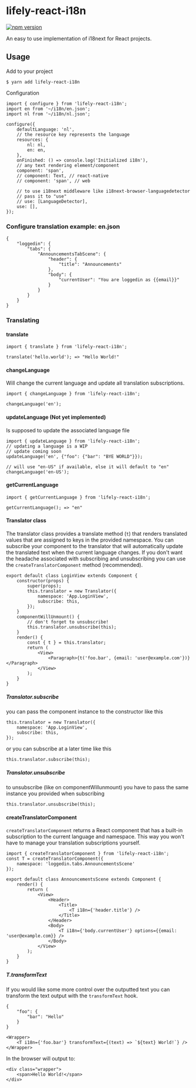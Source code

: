 # lifely-react-i18n
[![npm version](https://badge.fury.io/js/lifely-react-i18n.svg)](https://badge.fury.io/js/lifely-react-i18n)

An easy to use implementation of i18next for React projects.

## Usage
Add to your project
```
$ yarn add lifely-react-i18n
```
Configuration
```
import { configure } from 'lifely-react-i18n';
import en from '~/i18n/en.json';
import nl from '~/i18n/nl.json';

configure({
    defaultLanguage: 'nl',
    // the resource key represents the language
    resources: {
        nl: nl,
        en: en,
    },
    onFinished: () => console.log('Initialized i18n'),
    // any text rendering element/component
    component: 'span',
    // component: Text, // react-native
    // component: 'span', // web

    // to use i18next middleware like i18next-browser-languagedetector
    // pass it to "use"
    // use: [LanguageDetector],
    use: [],
});
```

### Configure translation example: en.json
```
{
    "loggedin": {
        "tabs": {
            "AnnouncementsTabScene": {
                "header": {
                    "title": "Announcements"
                },
                "body": {
                    "currentUser": "You are loggedin as {{email}}"
                }
            }
        }
    }
}
```

### Translating

#### translate
```
import { translate } from 'lifely-react-i18n';

translate('hello.world'); => "Hello World!"
```

#### changeLanguage
Will change the current language and update all translation subscriptions.
```
import { changeLanguage } from 'lifely-react-i18n';

changeLanguage('en');
```
#### updateLanguage (Not yet implemented)
Is supposed to update the associated language file
```
import { updateLanguage } from 'lifely-react-i18n';
// updating a language is a WIP
// update coming soon
updateLanguage('en', {"foo": {"bar": "BYE WORLD"}});
```
```
// will use "en-US" if available, else it will default to "en"
changeLanguage('en-US'); 
```

#### getCurrentLanguage
```
import { getCurrentLanguage } from 'lifely-react-i18n';

getCurrentLanguage(); => "en"
```

#### Translator class
The translator class provides a translate method (`t`) that renders translated values that are assigned to keys in the provided namespace. You can subscribe your component to the translator that will automatically update the translated text when the current language changes. If you don't want the headache associated with subscribing and unsubscribing you can use the `createTranslatorComponent` method (recommended).
```
export default class LoginView extends Component {
    constructor(props) {
        super(props);
        this.translator = new Translator({
            namespace: 'App.LoginView',
            subscribe: this,
        });
    }
    componentWillUnmount() {
        // don't forget to unsubscribe!
        this.translator.unsubscribe(this);
    }
    render() {
        const { t } = this.translator;
        return (
            <View>
                <Paragraph>{t('foo.bar', {email: 'user@example.com'})}</Paragraph>
            </View>
        );
    }
}
```

##### Translator.subscribe
you can pass the component instance to the constructor like this
```
this.translator = new Translator({
    namespace: 'App.LoginView',
    subscribe: this,
});
```
or you can subscribe at a later time like this
```
this.translator.subscribe(this);
```
##### Translator.unsubscribe
to unsubscribe (like on componentWillunmount) you have to pass the same instance you provided when subscribing
```
this.translator.unsubscribe(this);
```

#### createTranslatorComponent
`createTranslatorComponent` returns a React component that has a built-in subscription to the current language and namespace. This way you won't have to manage your translation subscriptions yourself.
```
import { createTranslatorComponent } from 'lifely-react-i18n';
const T = createTranslatorComponent({
    namespace: 'loggedin.tabs.AnnouncementsScene'
});

export default class AnnouncementsScene extends Component {
    render() {
        return (
            <View>
                <Header>
                    <Title>
                        <T i18n={'header.title'} />
                    </Title>
                </Header>
                <Body>
                    <T i18n={'body.currentUser'} options={{email: 'user@example.com}} />
                </Body>
            </View>
        );
    }
}
```
##### T.transformText
If you would like some more control over the outputted text you can transform the text output with the `transformText` hook.
```
{
    "foo": {
        "bar": "Hello"
    }
}
```
```
<Wrapper>
    <T i18n={'foo.bar'} transformText={(text) => `${text} World!`} />
</Wrapper>
```
In the browser will output to:
```
<div class="wrapper">
    <span>Hello World!</span>
</div>
```
